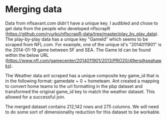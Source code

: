 # Merging data

Data from nflsavant.com didn't have a unique key. I audibled and chose to
get data from the people who developed nflscrapR (https://github.com/ryurko/nflscrapR-data/tree/master/play_by_play_data).
The play-by-play data has a unique key "GameId" which seems to be scraped from NFL.com.
For example, one of the unique id's "2014011901" is the 2014-01-19 game between SF and SEA.
The Game Id can be found within the below URL
(https://www.nfl.com/gamecenter/2014011901/2013/PRO20/49ers@seahawks).

The Weather data ant scraped has a unique composite key game_id that is in the following format: gamedate + 0 + hometeam.
Ant created a mapping to convert home teams to the url formatting in the pbp dataset and transformed the original game_id key to
match the weather dataset. This allowed for a successful join.

The merged dataset contains 212,142 rows and 275 columns. We will need to do some sort of dimensionality reduction for this
dataset to be workable.



